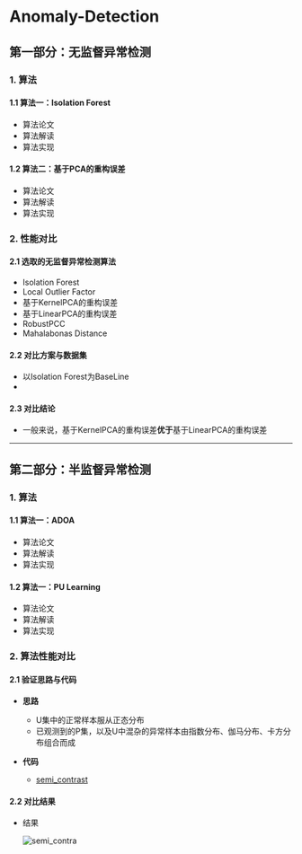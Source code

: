 # Anomaly-Detection

## 第一部分：无监督异常检测
### 1. 算法
#### 1.1 算法一：Isolation Forest
- 算法论文
- 算法解读
- 算法实现

#### 1.2 算法二：基于PCA的重构误差
- 算法论文
- 算法解读
- 算法实现

### 2. 性能对比
#### 2.1 选取的无监督异常检测算法
- Isolation Forest
- Local Outlier Factor 
- 基于KernelPCA的重构误差
- 基于LinearPCA的重构误差
- RobustPCC
- Mahalabonas Distance

#### 2.2 对比方案与数据集
- 以Isolation Forest为BaseLine
- 

#### 2.3 对比结论
- 一般来说，基于KernelPCA的重构误差**优于**基于LinearPCA的重构误差

---

## 第二部分：半监督异常检测
### 1. 算法
#### 1.1 算法一：ADOA
- 算法论文
- 算法解读
- 算法实现

#### 1.2 算法一：PU Learning
- 算法论文
- 算法解读
- 算法实现


### 2. 算法性能对比
#### 2.1 验证思路与代码
- **思路**
  - U集中的正常样本服从正态分布
  - 已观测到的P集，以及U中混杂的异常样本由指数分布、伽马分布、卡方分布组合而成
  
- **代码**
  - [semi_contrast](https://github.com/Albertsr/Anomaly-Detection/blob/master/Algo%20Contrast/semi_contrast.py)

#### 2.2 对比结果
- 结果
  
  ![semi_contra](https://github.com/Albertsr/Anomaly-Detection/blob/master/Algo%20Contrast/semi_contra.jpg)
   
